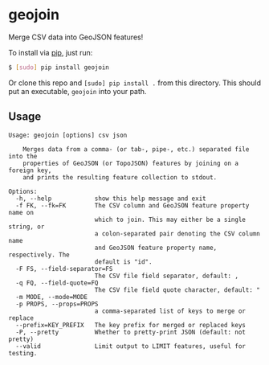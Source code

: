# geojoin

Merge CSV data into GeoJSON features!

To install via [pip](https://pypi.python.org/pypi/geojoin), just run:

```sh
$ [sudo] pip install geojoin
```

Or clone this repo and `[sudo] pip install .` from this directory. This should put an executable, `geojoin` into your path.

## Usage

```
Usage: geojoin [options] csv json

    Merges data from a comma- (or tab-, pipe-, etc.) separated file into the
    properties of GeoJSON (or TopoJSON) features by joining on a foreign key,
    and prints the resulting feature collection to stdout.

Options:
  -h, --help            show this help message and exit
  -f FK, --fk=FK        The CSV column and GeoJSON feature property name on
                        which to join. This may either be a single string, or
                        a colon-separated pair denoting the CSV column name
                        and GeoJSON feature property name, respectively. The
                        default is "id".
  -F FS, --field-separator=FS
                        The CSV file field separator, default: ,
  -q FQ, --field-quote=FQ
                        The CSV file field quote character, default: "
  -m MODE, --mode=MODE  
  -p PROPS, --props=PROPS
                        a comma-separated list of keys to merge or replace
  --prefix=KEY_PREFIX   The key prefix for merged or replaced keys
  -P, --pretty          Whether to pretty-print JSON (default: not pretty)
  --valid               Limit output to LIMIT features, useful for testing.
```
